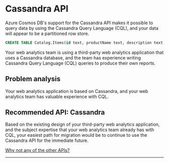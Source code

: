 # Cassandra API

Azure Cosmos DB's support for the Cassandra API makes it possible to query data by using the Cassandra Query Language (CQL), and your data will appear to be a partitioned row store.

```sql
CREATE TABLE Catalog.Items(id text, productName text, description text, supplier text, quantity int, unitCost float, retailPrice float, categories map<text,text>, primary key (id));
```

Your web analytics team is using a third-party web analytics application that uses a Cassandra database, and the team has experience writing Cassandra Query Language (CQL) queries to produce their own reports.

## **Problem analysis**

Your web analytics application is based on Cassandra, and your web analytics team has valuable experience with CQL.

## **Recommended API: Cassandra**

Based on the existing design of your third-party web analytics application, and the subject expertise that your web analytics team already has with CQL, your easiest path for migration would be to continue to use the Cassandra API for the immediate future.

[Why not any of the other APIs?](Cassandra%20API/Why%20not%20any%20of%20the%20other%20APIs.csv)

---